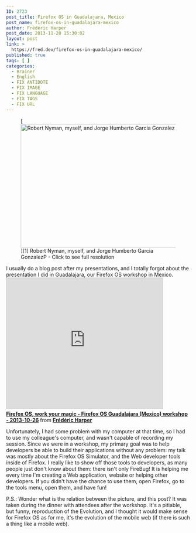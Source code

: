 ```yaml
---
ID: 2723
post_title: Firefox OS in Guadalajara, Mexico
post_name: firefox-os-in-guadalajara-mexico
author: Frédéric Harper
post_date: 2013-11-20 15:30:02
layout: post
link: >
  https://fred.dev/firefox-os-in-guadalajara-mexico/
published: true
tags: [ ]
categories:
  - Brainer
  - English
  - FIX ANTIDOTE
  - FIX IMAGE
  - FIX LANGUAGE
  - FIX TAGS
  - FIX URL
---
```

<figure>[<figcaption><img alt="Robert Nyman, myself, and Jorge Humberto Garcia Gonzalez" src="http://fred.dev/wp-content/uploads/2013/11/guadalajara-workshop.jpg" width="600" height="337" /></figcaption>][1] Robert Nyman, myself, and Jorge Humberto Garcia GonzalezP - Click to see full resolution</figure>
I usually do a blog post after my presentations, and I totally forgot about the presentation I did in Guadalajara, our Firefox OS workshop in Mexico.

<div class="embed rich SlideShare">
  <iframe src="https://www.slideshare.net/slideshow/embed_code/key/p4nsWKhJyZMDoY" width="427" height="356" frameborder="0" marginwidth="0" marginheight="0" scrolling="no" style="border:1px solid #CCC;border-width:1px;margin-bottom:5px;max-width:100%" allowfullscreen> </iframe><div style="margin-bottom:5px">
    <strong> <a href="https://www.slideshare.net/fredericharper/firefox-os-work-your-magic-firefox-os-guadalajara-workshop-20131026" title="Firefox OS, work your magic - Firefox OS Guadalajara (Mexico) workshop - 2013-10-26" target="_blank" rel="noopener noreferrer">Firefox OS, work your magic - Firefox OS Guadalajara (Mexico) workshop - 2013-10-26</a> </strong> from <strong><a href="https://www.slideshare.net/fredericharper" target="_blank" rel="noopener noreferrer">Frédéric Harper</a></strong>
  </div>
</div>

Unfortunately, I had some problem with my computer at that time, so I had to use my colleague's computer, and wasn't capable of recording my session. Since we were in a workshop, my primary goal was to help developers be able to build their applications without any problem: my talk was mostly about the Firefox OS Simulator, and the Web developer tools inside of Firefox. I really like to show off those tools to developers, as many people just don't know about them: there isn't only FireBug! It is helping me every time I'm creating a Web application, website or helping other developers. If you didn't have the chance to use them, open Firefox, go to the tools menu, open them, and have fun!

P.S.: Wonder what is the relation between the picture, and this post? It was taken during the dinner with attendees after the workshop. It's a pitiable, but funny, reproduction of the Evolution, and I thought it would make sense for Firefox OS as for me, it's the evolution of the mobile web (if there is such a thing like a mobile web).

 [1]: http://fred.dev/wp-content/uploads/2013/11/guadalajara-workshop.jpg
